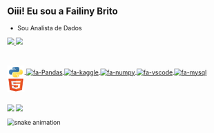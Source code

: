 ## Oiii! Eu sou a Failiny Brito


- Sou Analista de Dados

  
<div>
  <a href="https://github.com/Failiny">
  <img height="160em" src="https://github-readme-stats.vercel.app/api?username=Failiny&show_icons=true&theme=dracula&include_all_commits-true&count_privade=true"/>
  <img height="160em" src="https://github-readme-stats.vercel.app/api/top-langs/?username=Failiny&layout=compact&langs_count-16&theme=dracula"/>  
</div>

##

<div style="display: inline_block"><br>
  <img align="center" alt="fa-Python" height="30" width="40" src="https://raw.githubusercontent.com/devicons/devicon/master/icons/python/python-original.svg">
  <img align="center" alt="fa-Pandas" height="30" width="40" src="https://cdn.jsdelivr.net/gh/devicons/devicon/icons/pandas/pandas-original-wordmark.svg">
  <img align="center" alt="fa-kaggle" height="30" width="40" src="https://cdn.jsdelivr.net/gh/devicons/devicon/icons/kaggle/kaggle-original.svg">
  <img align="center" alt="fa-numpy" height="30" width="40" src="https://cdn.jsdelivr.net/gh/devicons/devicon/icons/numpy/numpy-original-wordmark.svg">
  <img align="center" alt="fa-vscode" height="30" width="40" <img src="https://cdn.jsdelivr.net/gh/devicons/devicon/icons/vscode/vscode-original.svg">
  <img align="center" alt="fa-mysql" height="30" width="40" src="https://cdn.jsdelivr.net/gh/devicons/devicon/icons/mysql/mysql-original.svg">
  <img align="center" alt="fa-HTML" height="30" width="40" src="https://raw.githubusercontent.com/devicons/devicon/master/icons/html5/html5-original.svg">
  </div>

  ##

<div>
<a href = "mailto:failiny@gmail.com"><img src="https://img.shields.io/badge/Gmail-D14836?style=for-the-badge&logo=gmail&logoColor=white" target="_blank"></a>
<a href="https://www.linkedin.com/in/failiny-brito/" target="_blank"><img src="https://img.shields.io/badge/-LinkedIn-%230077B5?style=for-the-badge&logo=linkedin&logoColor=white" target="_blank"></a> 
</div>

![snake animation](https://https://github.com/Failiny/Failiny/blob/output/gihub-contribution-grid-snake.svg)
